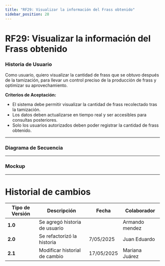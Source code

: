 ```yaml
---
title: "RF29: Visualizar la información del Frass obtenido"  
sidebar_position: 28
---
```


# RF29: Visualizar la información del Frass obtenido


### Historia de Usuario
Como usuario, quiero visualizar la cantidad de frass que se obtuvo después de la tamización, para llevar un control preciso de la producción de frass y optimizar su aprovechamiento.

  **Criterios de Aceptación:**
  - El sistema debe permitir visualizar la cantidad de frass recolectado tras la tamización.
  - Los datos deben actualizarse en tiempo real y ser accesibles para consultas posteriores.
  - Solo los usuarios autorizados deben poder registrar la cantidad de frass obtenido.

---

### Diagrama de Secuencia


---

### Mockup


---

# Historial de cambios
| **Tipo de Versión** | **Descripción**                      | **Fecha** | **Colaborador**   |
| ------------------- | ------------------------------------ | --------- | ----------------- |
| **1.0**             | Se agregó historia de usuario        |           | Armando mendez    |
| **2.0**             | Se refactorizó la historia           | 7/05/2025 | Juan Eduardo      |
| **2.1**             | Modificar historial de cambio        | 17/05/2025| Mariana Juárez    |

